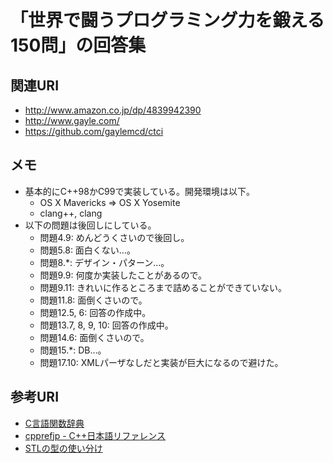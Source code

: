 # 「世界で闘うプログラミング力を鍛える150問」の回答集

## 関連URI

* http://www.amazon.co.jp/dp/4839942390
* http://www.gayle.com/
* https://github.com/gaylemcd/ctci

## メモ

* 基本的にC++98かC99で実装している。開発環境は以下。
  * OS X Mavericks => OS X Yosemite
  * clang++, clang
* 以下の問題は後回しにしている。
  * 問題4.9: めんどうくさいので後回し。
  * 問題5.8: 面白くない…。
  * 問題8.*: デザイン・パターン…。
  * 問題9.9: 何度か実装したことがあるので。
  * 問題9.11: きれいに作るところまで詰めることができていない。
  * 問題11.8: 面倒くさいので。
  * 問題12.5, 6: 回答の作成中。
  * 問題13.7, 8, 9, 10: 回答の作成中。
  * 問題14.6: 面倒くさいので。
  * 問題15.*: DB…。
  * 問題17.10: XMLパーザなしだと実装が巨大になるので避けた。

## 参考URI

* [C言語関数辞典](http://www.c-tipsref.com/)
* [cpprefjp - C++日本語リファレンス](http://cpprefjp.github.io/)
* [STLの型の使い分け](http://qiita.com/h_hiro_/items/a83a8fd2391d4a3f0e1c)
